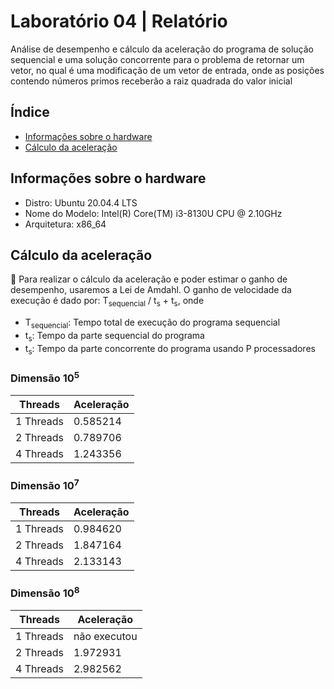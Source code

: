 # Laboratório 04 | Relatório
Análise de desempenho e cálculo da aceleração do programa de solução sequencial e uma solução concorrente para o problema de retornar um vetor, no qual é uma modificação de um vetor de entrada, onde as posições contendo números primos receberão a raiz quadrada do valor inicial


## Índice
* [Informações sobre o hardware](#informações-sobre-o-hardware)
* [Cálculo da aceleração](#cálculo-da-aceleração)

## Informações sobre o hardware
- Distro: Ubuntu 20.04.4 LTS
- Nome do Modelo: Intel(R) Core(TM) i3-8130U CPU @ 2.10GHz
- Arquitetura: x86_64


## Cálculo da aceleração
:abacus: Para realizar o cálculo da aceleração e poder estimar o ganho de desempenho, usaremos a Lei de Amdahl. O ganho de velocidade da execução é dado por: 
T<sub>sequencial</sub> / t<sub>s</sub> + t<sub>s</sub>, onde
- T<sub>sequencial</sub>: Tempo total de execução do programa sequencial
- t<sub>s</sub>: Tempo da parte sequencial do programa
- t<sub>s</sub>: Tempo da parte concorrente do programa usando P processadores

### Dimensão 10<sup>5</sup>
 | Threads | Aceleração |
 | --- | --- |
| 1 Threads | 0.585214 |
| 2 Threads | 0.789706 |
| 4 Threads | 1.243356 |
 
### Dimensão 10<sup>7</sup>
 | Threads | Aceleração |
 | --- | --- |
 | 1 Threads | 0.984620 |
 | 2 Threads | 1.847164 |
 | 4 Threads | 2.133143 |
 
 ### Dimensão 10<sup>8</sup>
 | Threads | Aceleração |
 | --- | --- |
 | 1 Threads | não executou |
 | 2 Threads | 1.972931 |
 | 4 Threads | 2.982562 |
